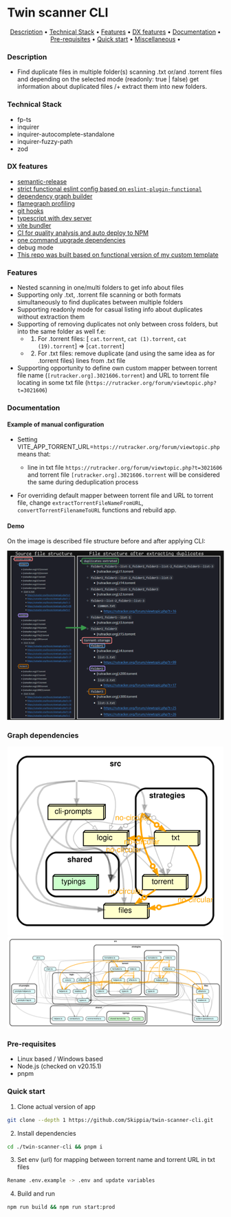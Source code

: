 # Twin scanner CLI

<p align="center">
  <a href="#description">Description</a> •
  <a href="#technical-stack">Technical Stack</a> •
  <a href="#features">Features</a> •
  <a href="#dx-features">DX features</a> •
  <a href="#documentation">Documentation</a> •
  <a href="#pre-requisites">Pre-requisites</a> •
  <a href="#quick-start">Quick start</a> •
  <a href="#miscellaneous">Miscellaneous</a> •
</p>

### Description
- Find duplicate files in multiple folder(s) scanning .txt or/and .torrent files and depending on the selected mode (readonly: true | false) get information about duplicated files /+ extract them into new folders.

### Technical Stack
- fp-ts
- inquirer
- inquirer-autocomplete-standalone
- inquirer-fuzzy-path
- zod

### DX features

- [semantic-release](https://github.com/semantic-release/semantic-release)
- [strict functional eslint config based on `eslint-plugin-functional`](https://www.npmjs.com/package/eslint-plugin-functional)
- [dependency graph builder](https://github.com/sverweij/dependency-cruiser)
- [flamegraph profiling](https://github.com/davidmarkclements/0x)
- [git hooks](https://github.com/toplenboren/simple-git-hooks)
- [typescript with dev server](https://tsx.is/)
- [vite bundler](https://vite.dev/)
- [CI for quality analysis and auto deploy to NPM](.gitub/workflows)
- [one command upgrade dependencies](https://github.com/raineorshine/npm-check-updates)
- debug mode
- [This repo was built based on functional version of my custom template]()

### Features

- Nested scanning in one/multi folders to get info about files
- Supporting only .txt, .torrent file scanning or both formats simultaneously to find duplicates between multiple folders
- Supporting readonly mode for casual listing info about duplicates without extraction them
- Supporting of removing duplicates not only between cross folders, but into the same folder as well f.e:
  - 1. For .torrent files: [ `cat.torrent`, `cat (1).torrent`, `cat (19).torrent`] => [`cat.torrent`]
  - 2. For .txt files: remove duplicate (and using the same idea as for .torrent files) lines from .txt file
- Supporting opportunity to define own custom mapper between torrent file name (`[rutracker.org].3021606.torrent`) and URL to torrent file locating in some txt file (`https://rutracker.org/forum/viewtopic.php?t=3021606`)

### Documentation

#### Example of manual configuration

- Setting VITE_APP_TORRENT_URL=`https://rutracker.org/forum/viewtopic.php` means that:
  - line in txt file `https://rutracker.org/forum/viewtopic.php?t=3021606` and
 torrent file `[rutracker.org].3021606.torrent` will be considered the same during deduplication process

- For overriding default mapper between torrent file and URL to torrent file, change `extractTorrentFileNameFromURL`, `convertTorrentFilenameToURL` functions and rebuild app.

#### Demo

On the image is described file structure before and after applying CLI:

![Demo](https://github.com/Skippia/twin-scanner-cli/blob/master/docs/diagram.png?raw=true)

### Graph dependencies

![Top-level](https://github.com/Skippia/twin-scanner-cli/blob/master/docs/dependency-graph-top-level.svg?raw=true)
![All code](https://github.com/Skippia/twin-scanner-cli/blob/master/docs/dependency-graph-nested.svg?raw=true)

### Pre-requisites

- Linux based / Windows based
- Node.js (checked on v20.15.1)
- pnpm

### Quick start

1. Clone actual version of app
```sh
git clone --depth 1 https://github.com/Skippia/twin-scanner-cli.git
```
2. Install dependencies
```sh
cd ./twin-scanner-cli && pnpm i
```
3. Set env (url) for mapping between torrent name and torrent URL in txt files
```sh
Rename .env.example -> .env and update variables
```
4. Build and run
```sh
npm run build && npm run start:prod
```
